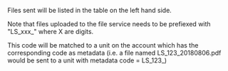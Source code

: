 Files sent will be listed in the table on the left hand side.

Note that files uploaded to the file service needs to be prefiexed with "LS\_xxx\_" where X are digits.

This code will be matched to a unit on the account which has the corresponding code as metadata (i.e. a file named LS\_123\_20180806.pdf would be sent to a unit with metadata code = LS\_123\_)

